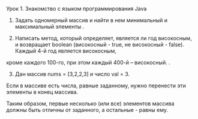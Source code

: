Урок 1. Знакомство с языком программирования Java

1. Задать одномерный массив и найти в нем минимальный и максимальный элементы
.

2. Написать метод, который определяет, является ли год високосным, и возвращает boolean (високосный - true, не високосный - false). Каждый 4-й год является високосным,

кроме каждого 100-го, при этом каждый 400-й – високосный.
.

3. Дан массив nums = [3,2,2,3] и число val = 3.

Если в массиве есть числа, равные заданному, нужно перенести эти элементы в конец массива.

Таким образом, первые несколько (или все) элементов массива должны быть отличны от заданного, а остальные - равны ему.
